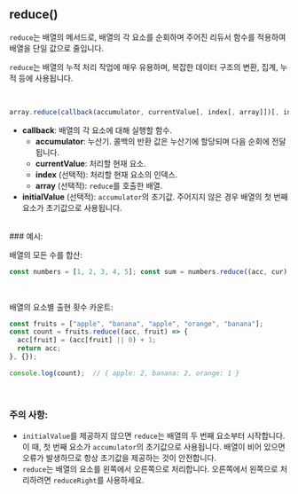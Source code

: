 ## reduce()

`reduce`는 배열의 메서드로, 배열의 각 요소를 순회하며 주어진 리듀서 함수를 적용하여 배열을 단일 값으로 줄입니다.

`reduce`는 배열의 누적 처리 작업에 매우 유용하며, 복잡한 데이터 구조의 변환, 집계, 누적 등에 사용됩니다.

<br>

```ts
array.reduce(callback(accumulator, currentValue[, index[, array]])[, initialValue])
```

- **callback**: 배열의 각 요소에 대해 실행할 함수.
    - **accumulator**: 누산기. 콜백의 반환 값은 누산기에 할당되며 다음 순회에 전달됩니다.
    - **currentValue**: 처리할 현재 요소.
    - **index** (선택적): 처리할 현재 요소의 인덱스.
    - **array** (선택적): `reduce`를 호출한 배열.
- **initialValue** (선택적): `accumulator`의 초기값. 주어지지 않은 경우 배열의 첫 번째 요소가 초기값으로 사용됩니다.

<br>
### 예시:

배열의 모든 수를 합산:

```ts
const numbers = [1, 2, 3, 4, 5]; const sum = numbers.reduce((acc, cur) => acc + cur, 0); console.log(sum); // 15
```

<br>

배열의 요소별 출현 횟수 카운트:

```ts
const fruits = ["apple", "banana", "apple", "orange", "banana"];  
const count = fruits.reduce((acc, fruit) => {  
  acc[fruit] = (acc[fruit] || 0) + 1;  
  return acc;  
}, {});  
  
console.log(count);  // { apple: 2, banana: 2, orange: 1 }
```

<br>

### 주의 사항:

- `initialValue`를 제공하지 않으면 `reduce`는 배열의 두 번째 요소부터 시작합니다. 이 때, 첫 번째 요소가 `accumulator`의 초기값으로 사용됩니다. 배열이 비어 있으면 오류가 발생하므로 항상 초기값을 제공하는 것이 안전합니다.
- `reduce`는 배열의 요소를 왼쪽에서 오른쪽으로 처리합니다. 오른쪽에서 왼쪽으로 처리하려면 `reduceRight`를 사용하세요.